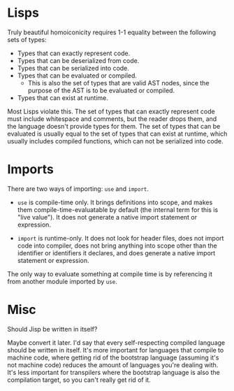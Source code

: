 # Lisps

Truly beautiful homoiconicity requires 1-1 equality between the following sets of types:

* Types that can exactly represent code.
* Types that can be deserialized from code.
* Types that can be serialized into code.
* Types that can be evaluated or compiled.
  * This is also the set of types that are valid AST nodes, since the purpose of the AST is to be evaluated or compiled.
* Types that can exist at runtime.

Most Lisps violate this. The set of types that can exactly represent code must include whitespace and comments, but the reader drops them, and the language doesn't provide types for them. The set of types that can be evaluated is usually equal to the set of types that can exist at runtime, which usually includes compiled functions, which can not be serialized into code.

# Imports

There are two ways of importing: `use` and `import`.

* `use` is compile-time only. It brings definitions into scope, and makes them compile-time-evaluatable by default (the internal term for this is "live value"). It does not generate a native import statement or expression.

* `import` is runtime-only. It does not look for header files, does not import code into compiler, does not bring anything into scope other than the identifier or identifiers it declares, and does generate a native import statement or expression.

The only way to evaluate something at compile time is by referencing it from another module imported by `use`.

# Misc

Should Jisp be written in itself?

Maybe convert it later. I'd say that every self-respecting compiled language should be written in itself. It's more important for languages that compile to machine code, where getting rid of the bootstrap language (assuming it's not machine code) reduces the amount of languages you're dealing with. It's less important for transpilers where the bootstrap language is also the compilation target, so you can't really get rid of it.
